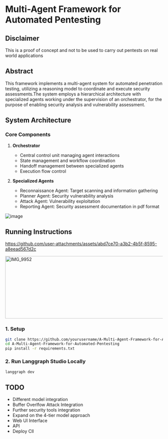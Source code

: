 # Multi-Agent Framework for Automated Pentesting


## Disclaimer
This is a proof of concept and not to be used to carry out pentests on real world applications

## Abstract

This framework implements a multi-agent system for automated penetration testing, utilizing a reasoning model to coordinate and execute security assessments.The system employs a hierarchical architecture with specialized agents working under the supervision of an orchestrator, for the purpose of enabling security analysis and vulnerability assessment.

## System Architecture

### Core Components

1. **Orchestrator**
   - Central control unit managing agent interactions
   - State management and workflow coordination
   - Handoff management between specialized agents
   - Execution flow control

2. **Specialized Agents**
   - Reconnaissance Agent: Target scanning and information gathering
   - Planner Agent: Security vulnerability analysis
   - Attack Agent: Vulnerability exploitation
   - Reporting Agent: Security assessment documentation in pdf format


![image](https://github.com/user-attachments/assets/bdf57f28-b3a9-48c4-804f-926f73cb6708)


## Running Instructions

https://github.com/user-attachments/assets/abd7ce70-a3b2-4b5f-8595-a8eead567d2c

<img width="630" height="200" alt="IMG_9952" src="https://github.com/user-attachments/assets/2318639d-6877-421f-84be-b265430f96d9" />

### 1. Setup
```bash
git clone https://github.com/yourusername/A-Multi-Agent-Framework-for-Automated-Pentesting.git
cd A-Multi-Agent-Framework-for-Automated-Pentesting
pip install -r requirements.txt
```

### 2. Run Langgraph Studio Locally
```bash
langgraph dev
```

## TODO
- Different model integration
- Buffer Overlfow Attack Integration
- Further security tools integration
- Expand on the 4-tier model approach
- Web UI Interface
- API
- Deploy ClI 





